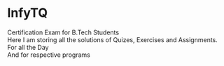 # InfyTQ
Certification Exam for B.Tech Students                      
Here I am storing all the solutions of Quizes, Exercises and Assignments.                                               
For all the Day                                                                 
And for respective programs                                                   
